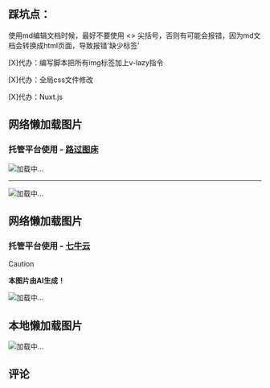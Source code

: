 ## 踩坑点：
使用md编辑文档时候，最好不要使用 <> 尖括号，否则有可能会报错，因为md文档会转换成html页面，导致报错'缺少标签'

[X]代办：编写脚本把所有img标签加上v-lazy指令

[X]代办：全局css文件修改

[X]代办：Nuxt.js


## 网络懒加载图片
### 托管平台使用 - [路过图床](https://imgse.com)
<img v-lazy="'https://s21.ax1x.com/2025/01/30/pEVIocT.png'" alt="加载中..." />
<hr>
<img v-lazy="'https://s21.ax1x.com/2025/01/30/pEVII3V.png'" alt="加载中..." />

## 网络懒加载图片
### 托管平台使用 - [七牛云](https://portal.qiniu.com/)
> [!CAUTION]
>
> **本图片由AI生成！**

<img v-lazy="'http://squv82ws7.hd-bkt.clouddn.com/332936306_0_final.png'" alt="加载中..." />

## 本地懒加载图片
<img v-lazy="'images/guangzhou.jpg'" alt="加载中..." />



<!-- <img src="/public/background.png" alt=""> -->
## 评论
<Giscus />